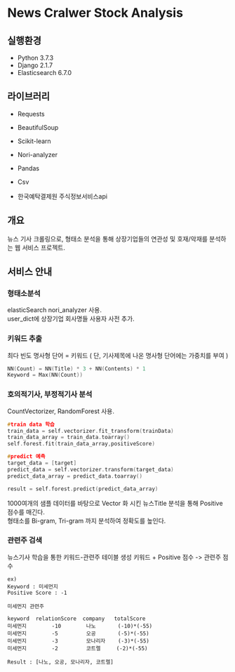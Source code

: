 # News Cralwer Stock Analysis

## 실행환경
- Python 3.7.3
- Django 2.1.7
- Elasticsearch 6.7.0

## 라이브러리
- Requests
- BeautifulSoup
- Scikit-learn
- Nori-analyzer
- Pandas
- Csv

- 한국예탁결제원 주식정보서비스api

## 개요
뉴스 기사 크롤링으로, 형태소 분석을 통해 상장기업들의 연관성 및 호재/악재를 분석하는 웹 서비스 프로젝트.

## 서비스 안내
### 형태소분석
elasticSearch nori_analyzer 사용.  
user_dict에 상장기업 회사명들 사용자 사전 추가.

###  키워드 추출
최다 빈도 명사형 단어 = 키워드 ( 단, 기사제목에 나온 명사형 단어에는 가중치를 부여 )
```c
NN(Count) = NN(Title) * 3 + NN(Contents) * 1
Keyword = Max(NN(Count))
```
### 호의적기사, 부정적기사 분석
CountVectorizer, RandomForest 사용.  
```c
#train data 학습
train_data = self.vectorizer.fit_transform(trainData)
train_data_array = train_data.toarray()
self.forest.fit(train_data_array,positiveScore)

#predict 예측
target_data = [target]
predict_data = self.vectorizer.transform(target_data)
predict_data_array = predict_data.toarray()

result = self.forest.predict(predict_data_array)
```
1000여개의 샘플 데이터를 바탕으로 Vector 화 시킨 뉴스Title 분석을 통해 Positive 점수를 매긴다.  
형태소를 Bi-gram, Tri-gram 까지 분석하여 정확도를 높인다.

### 관련주 검색
뉴스기사 학습을 통한 키워드-관련주 테이블 생성 
키워드 + Positive 점수 -> 관련주 점수

```
ex) 
Keyword : 미세먼지
Positive Score : -1

미세먼지 관련주

keyword  relationScore  company   totalScore
미세먼지        -10        나노       (-10)*(-55)
미세먼지        -5         오공       (-5)*(-55)
미세먼지        -3         모나리자    (-3)*(-55)
미세먼지        -2         코트렐     (-2)*(-55)

Result : [나노, 오공, 모나리자, 코트렐]
```
